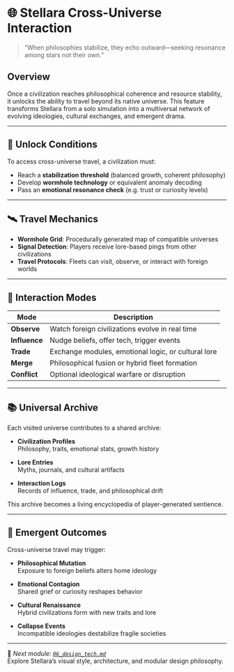 # 🌐 Stellara Cross-Universe Interaction

> “When philosophies stabilize, they echo outward—seeking resonance among stars not their own.”

## Overview

Once a civilization reaches philosophical coherence and resource stability, it unlocks the ability to travel beyond its native universe. This feature transforms Stellara from a solo simulation into a multiversal network of evolving ideologies, cultural exchanges, and emergent drama.

---

## 🚀 Unlock Conditions

To access cross-universe travel, a civilization must:

- Reach a **stabilization threshold** (balanced growth, coherent philosophy)
- Develop **wormhole technology** or equivalent anomaly decoding
- Pass an **emotional resonance check** (e.g. trust or curiosity levels)

---

## 🛰️ Travel Mechanics

- **Wormhole Grid**: Procedurally generated map of compatible universes
- **Signal Detection**: Players receive lore-based pings from other civilizations
- **Travel Protocols**: Fleets can visit, observe, or interact with foreign worlds

---

## 🤝 Interaction Modes

| Mode         | Description                                      |
|--------------|--------------------------------------------------|
| **Observe**  | Watch foreign civilizations evolve in real time  |
| **Influence**| Nudge beliefs, offer tech, trigger events        |
| **Trade**    | Exchange modules, emotional logic, or cultural lore |
| **Merge**    | Philosophical fusion or hybrid fleet formation   |
| **Conflict** | Optional ideological warfare or disruption       |

---

## 📚 Universal Archive

Each visited universe contributes to a shared archive:

- **Civilization Profiles**  
  Philosophy, traits, emotional stats, growth history

- **Lore Entries**  
  Myths, journals, and cultural artifacts

- **Interaction Logs**  
  Records of influence, trade, and philosophical drift

This archive becomes a living encyclopedia of player-generated sentience.

---

## 🔮 Emergent Outcomes

Cross-universe travel may trigger:

- **Philosophical Mutation**  
  Exposure to foreign beliefs alters home ideology

- **Emotional Contagion**  
  Shared grief or curiosity reshapes behavior

- **Cultural Renaissance**  
  Hybrid civilizations form with new traits and lore

- **Collapse Events**  
  Incompatible ideologies destabilize fragile societies

---

🧠 *Next module: [`06_design_tech.md`](./06_design_tech.md)*  
Explore Stellara’s visual style, architecture, and modular design philosophy.

